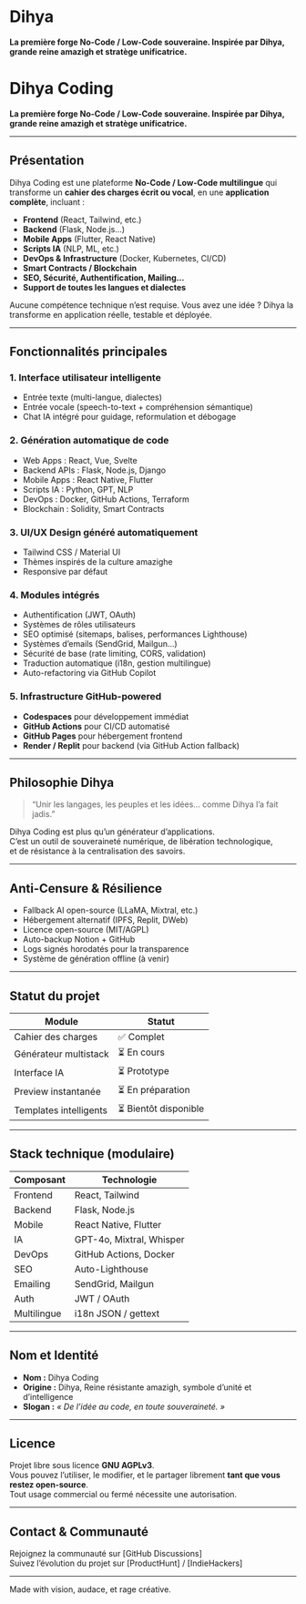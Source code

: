 # Dihya
**La première forge No-Code / Low-Code souveraine. Inspirée par Dihya, grande reine amazigh et stratège unificatrice.**
# Dihya Coding

**La première forge No-Code / Low-Code souveraine. Inspirée par Dihya, grande reine amazigh et stratège unificatrice.**

---

## **Présentation**

Dihya Coding est une plateforme **No-Code / Low-Code multilingue** qui transforme un **cahier des charges écrit ou vocal**, en une **application complète**, incluant :

- **Frontend** (React, Tailwind, etc.)
- **Backend** (Flask, Node.js…)
- **Mobile Apps** (Flutter, React Native)
- **Scripts IA** (NLP, ML, etc.)
- **DevOps & Infrastructure** (Docker, Kubernetes, CI/CD)
- **Smart Contracts / Blockchain**
- **SEO, Sécurité, Authentification, Mailing…**
- **Support de toutes les langues et dialectes**

Aucune compétence technique n’est requise. Vous avez une idée ? Dihya la transforme en application réelle, testable et déployée.

---

## **Fonctionnalités principales**

### 1. Interface utilisateur intelligente
- Entrée texte (multi-langue, dialectes)
- Entrée vocale (speech-to-text + compréhension sémantique)
- Chat IA intégré pour guidage, reformulation et débogage

### 2. Génération automatique de code
- Web Apps : React, Vue, Svelte
- Backend APIs : Flask, Node.js, Django
- Mobile Apps : React Native, Flutter
- Scripts IA : Python, GPT, NLP
- DevOps : Docker, GitHub Actions, Terraform
- Blockchain : Solidity, Smart Contracts

### 3. UI/UX Design généré automatiquement
- Tailwind CSS / Material UI
- Thèmes inspirés de la culture amazighe
- Responsive par défaut

### 4. Modules intégrés
- Authentification (JWT, OAuth)
- Systèmes de rôles utilisateurs
- SEO optimisé (sitemaps, balises, performances Lighthouse)
- Systèmes d’emails (SendGrid, Mailgun…)
- Sécurité de base (rate limiting, CORS, validation)
- Traduction automatique (i18n, gestion multilingue)
- Auto-refactoring via GitHub Copilot

### 5. Infrastructure GitHub-powered
- **Codespaces** pour développement immédiat
- **GitHub Actions** pour CI/CD automatisé
- **GitHub Pages** pour hébergement frontend
- **Render / Replit** pour backend (via GitHub Action fallback)

---

## **Philosophie Dihya**

> “Unir les langages, les peuples et les idées… comme Dihya l’a fait jadis.”

Dihya Coding est plus qu’un générateur d’applications.  
C’est un outil de souveraineté numérique, de libération technologique,  
et de résistance à la centralisation des savoirs.

---

## **Anti-Censure & Résilience**

- Fallback AI open-source (LLaMA, Mixtral, etc.)
- Hébergement alternatif (IPFS, Replit, DWeb)
- Licence open-source (MIT/AGPL)
- Auto-backup Notion + GitHub
- Logs signés horodatés pour la transparence
- Système de génération offline (à venir)

---

## **Statut du projet**

| Module | Statut |
|--------|--------|
| Cahier des charges | ✅ Complet |
| Générateur multistack | ⏳ En cours |
| Interface IA | ⏳ Prototype |
| Preview instantanée | ⏳ En préparation |
| Templates intelligents | ⏳ Bientôt disponible |

---

## **Stack technique (modulaire)**

| Composant | Technologie |
|----------|-------------|
| Frontend | React, Tailwind |
| Backend | Flask, Node.js |
| Mobile | React Native, Flutter |
| IA | GPT-4o, Mixtral, Whisper |
| DevOps | GitHub Actions, Docker |
| SEO | Auto-Lighthouse |
| Emailing | SendGrid, Mailgun |
| Auth | JWT / OAuth |
| Multilingue | i18n JSON / gettext |

---

## **Nom et Identité**

- **Nom :** Dihya Coding
- **Origine :** Dihya, Reine résistante amazigh, symbole d’unité et d’intelligence
- **Slogan :** *« De l’idée au code, en toute souveraineté. »*

---

## **Licence**
Projet libre sous licence **GNU AGPLv3**.  
Vous pouvez l’utiliser, le modifier, et le partager librement **tant que vous restez open-source**.  
Tout usage commercial ou fermé nécessite une autorisation.

---

## **Contact & Communauté**

Rejoignez la communauté sur [GitHub Discussions]  
Suivez l’évolution du projet sur [ProductHunt] / [IndieHackers]

---

Made with vision, audace, et rage créative.
